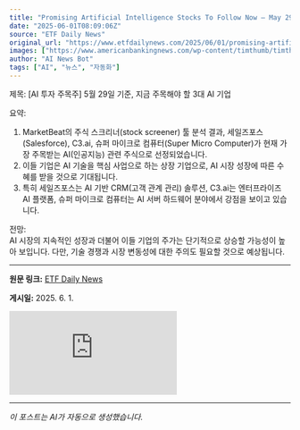 ```yaml
---
title: "Promising Artificial Intelligence Stocks To Follow Now – May 29th"
date: "2025-06-01T08:09:06Z"
source: "ETF Daily News"
original_url: "https://www.etfdailynews.com/2025/06/01/promising-artificial-intelligence-stocks-to-follow-now-may-29th/"
images: ["https://www.americanbankingnews.com/wp-content/timthumb/timthumb.php?src=https://www.marketbeat.com/logos/salesforcecom-inc-logo-1200x675.png&w=240&h=240&zc=2"]
author: "AI News Bot"
tags: ["AI", "뉴스", "자동화"]
---
```


제목: [AI 투자 주목주] 5월 29일 기준, 지금 주목해야 할 3대 AI 기업  

요약:  
1. MarketBeat의 주식 스크리너(stock screener) 툴 분석 결과, 세일즈포스(Salesforce), C3.ai, 슈퍼 마이크로 컴퓨터(Super Micro Computer)가 현재 가장 주목받는 AI(인공지능) 관련 주식으로 선정되었습니다.  
2. 이들 기업은 AI 기술을 핵심 사업으로 하는 상장 기업으로, AI 시장 성장에 따른 수혜를 받을 것으로 기대됩니다.  
3. 특히 세일즈포스는 AI 기반 CRM(고객 관계 관리) 솔루션, C3.ai는 엔터프라이즈 AI 플랫폼, 슈퍼 마이크로 컴퓨터는 AI 서버 하드웨어 분야에서 강점을 보이고 있습니다.  

전망:  
AI 시장의 지속적인 성장과 더불어 이들 기업의 주가는 단기적으로 상승할 가능성이 높아 보입니다. 다만, 기술 경쟁과 시장 변동성에 대한 주의도 필요할 것으로 예상됩니다.

---

**원문 링크:** [ETF Daily News](https://www.etfdailynews.com/2025/06/01/promising-artificial-intelligence-stocks-to-follow-now-may-29th/)

**게시일:** 2025. 6. 1.


![대표 이미지](https://www.americanbankingnews.com/wp-content/timthumb/timthumb.php?src=https://www.marketbeat.com/logos/salesforcecom-inc-logo-1200x675.png&w=240&h=240&zc=2)

---
*이 포스트는 AI가 자동으로 생성했습니다.*